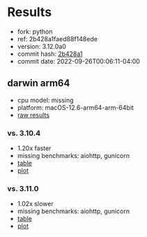 # Results

- fork: python
- ref: 2b428a1faed88f148ede
- version: 3.12.0a0
- commit hash: [2b428a1](https://github.com/python/cpython/commit/2b428a1)
- commit date: 2022-09-26T00:06:11-04:00

## darwin arm64

- cpu model: missing
- platform: macOS-12.6-arm64-arm-64bit
- [raw results](bm-20220926-darwin-arm64-python-2b428a1faed88f148ede-3.12.0a0-2b428a1.json)

### vs. 3.10.4

- 1.20x faster
- missing benchmarks: aiohttp, gunicorn
- [table](bm-20220926-darwin-arm64-python-2b428a1faed88f148ede-3.12.0a0-2b428a1-vs-3.10.4.md)
- [plot](bm-20220926-darwin-arm64-python-2b428a1faed88f148ede-3.12.0a0-2b428a1-vs-3.10.4.png)

### vs. 3.11.0

- 1.02x slower
- missing benchmarks: aiohttp, gunicorn
- [table](bm-20220926-darwin-arm64-python-2b428a1faed88f148ede-3.12.0a0-2b428a1-vs-3.11.0.md)
- [plot](bm-20220926-darwin-arm64-python-2b428a1faed88f148ede-3.12.0a0-2b428a1-vs-3.11.0.png)

